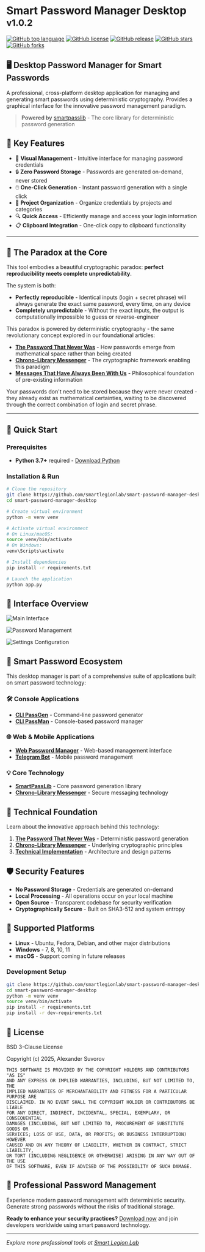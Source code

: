 # Smart Password Manager Desktop <sup>v1.0.2</sup>

[![GitHub top language](https://img.shields.io/github/languages/top/smartlegionlab/smart-password-manager-desktop)](https://github.com/smartlegionlab/smart-password-manager-desktop)
[![GitHub license](https://img.shields.io/github/license/smartlegionlab/smart-password-manager-desktop)](https://github.com/smartlegionlab/smart-password-manager-desktop/blob/master/LICENSE)
[![GitHub release](https://img.shields.io/github/v/release/smartlegionlab/smart-password-manager-desktop)](https://github.com/smartlegionlab/smart-password-manager-desktop/)
[![GitHub stars](https://img.shields.io/github/stars/smartlegionlab/smart-password-manager-desktop?style=social)](https://github.com/smartlegionlab/smart-password-manager-desktop/stargazers)
[![GitHub forks](https://img.shields.io/github/forks/smartlegionlab/smart-password-manager-desktop?style=social)](https://github.com/smartlegionlab/smart-password-manager-desktop/network/members)

## 🖥️ Desktop Password Manager for Smart Passwords

A professional, cross-platform desktop application for managing and generating smart passwords using deterministic cryptography. Provides a graphical interface for the innovative password management paradigm.

> **Powered by** [smartpasslib](https://github.com/smartlegionlab/smartpasslib) - The core library for deterministic password generation

## 🌟 Key Features

- 🎯 **Visual Management** - Intuitive interface for managing password credentials
- 🔒 **Zero Password Storage** - Passwords are generated on-demand, never stored
- 🖱️ **One-Click Generation** - Instant password generation with a single click
- 📁 **Project Organization** - Organize credentials by projects and categories
- 🔍 **Quick Access** - Efficiently manage and access your login information
- 📋 **Clipboard Integration** - One-click copy to clipboard functionality

---

## 🌌 The Paradox at the Core

This tool embodies a beautiful cryptographic paradox: **perfect reproducibility meets complete unpredictability**. 

The system is both:
- **Perfectly reproducible** - Identical inputs (login + secret phrase) will always generate the exact same password, every time, on any device
- **Completely unpredictable** - Without the exact inputs, the output is computationally impossible to guess or reverse-engineer

This paradox is powered by deterministic cryptography - the same revolutionary concept explored in our foundational articles:
- [**The Password That Never Was**](https://dev.to/smartlegionlab/the-password-that-never-was-how-to-access-secrets-that-were-always-there-smart-password-library-4h16) - How passwords emerge from mathematical space rather than being created
- [**Chrono-Library Messenger**](https://dev.to/smartlegionlab/i-created-a-messenger-that-doesnt-send-any-data-heres-how-it-works-4ecp) - The cryptographic framework enabling this paradigm
- [**Messages That Have Always Been With Us**](https://dev.to/smartlegionlab/the-magic-of-messages-that-have-always-been-with-us-48gp) - Philosophical foundation of pre-existing information

Your passwords don't need to be stored because they were never created - they already exist as mathematical certainties, waiting to be discovered through the correct combination of login and secret phrase.

---

## 🚀 Quick Start

### Prerequisites
- **Python 3.7+** required - [Download Python](https://python.org)

### Installation & Run
```bash
# Clone the repository
git clone https://github.com/smartlegionlab/smart-password-manager-desktop.git
cd smart-password-manager-desktop

# Create virtual environment
python -m venv venv

# Activate virtual environment
# On Linux/macOS:
source venv/bin/activate
# On Windows:
venv\Scripts\activate

# Install dependencies
pip install -r requirements.txt

# Launch the application
python app.py
```

## 🎨 Interface Overview

![Main Interface](https://github.com/smartlegionlab/smart-password-manager-desktop/raw/master/data/images/smartpassman.png)


![Password Management](https://github.com/smartlegionlab/smart-password-manager-desktop/raw/master/data/images/smartpassman2.png)


![Settings Configuration](https://github.com/smartlegionlab/smart-password-manager-desktop/raw/master/data/images/smartpassman3.png)

## 🔄 Smart Password Ecosystem

This desktop manager is part of a comprehensive suite of applications built on smart password technology:

### 🛠️ Console Applications
- [**CLI PassGen**](https://github.com/smartlegionlab/clipassgen/) - Command-line password generator
- [**CLI PassMan**](https://github.com/smartlegionlab/clipassman/) - Console-based password manager

### 🌐 Web & Mobile Applications
- [**Web Password Manager**](https://github.com/smartlegionlab/smart-password-manager) - Web-based management interface
- [**Telegram Bot**](https://t.me/smartpasswordmanagerbot) - Mobile password management

### 💡 Core Technology
- [**SmartPassLib**](https://github.com/smartlegionlab/smartpasslib) - Core password generation library
- [**Chrono-Library Messenger**](https://github.com/smartlegionlab/chrono-library-messenger) - Secure messaging technology

## 📖 Technical Foundation

Learn about the innovative approach behind this technology:

1. [**The Password That Never Was**](https://dev.to/smartlegionlab/the-password-that-never-was-how-to-access-secrets-that-were-always-there-smart-password-library-4h16) - Deterministic password generation
2. [**Chrono-Library Messenger**](https://dev.to/smartlegionlab/i-created-a-messenger-that-doesnt-send-any-data-heres-how-it-works-4ecp) - Underlying cryptographic principles
3. [**Technical Implementation**](https://dev.to/smartlegionlab/the-magic-of-messages-that-have-always-been-with-us-48gp) - Architecture and design patterns

## 🛡️ Security Features

- **No Password Storage** - Credentials are generated on-demand
- **Local Processing** - All operations occur on your local machine
- **Open Source** - Transparent codebase for security verification
- **Cryptographically Secure** - Built on SHA3-512 and system entropy

## 🤝 Supported Platforms

- **Linux** - Ubuntu, Fedora, Debian, and other major distributions
- **Windows** - 7, 8, 10, 11
- **macOS** - Support coming in future releases

### Development Setup
```bash
git clone https://github.com/smartlegionlab/smart-password-manager-desktop.git
cd smart-password-manager-desktop
python -m venv venv
source venv/bin/activate
pip install -r requirements.txt
pip install -r dev-requirements.txt
```

## 📜 License

BSD 3-Clause License

Copyright (c) 2025, Alexander Suvorov

```
THIS SOFTWARE IS PROVIDED BY THE COPYRIGHT HOLDERS AND CONTRIBUTORS "AS IS"
AND ANY EXPRESS OR IMPLIED WARRANTIES, INCLUDING, BUT NOT LIMITED TO, THE
IMPLIED WARRANTIES OF MERCHANTABILITY AND FITNESS FOR A PARTICULAR PURPOSE ARE
DISCLAIMED. IN NO EVENT SHALL THE COPYRIGHT HOLDER OR CONTRIBUTORS BE LIABLE
FOR ANY DIRECT, INDIRECT, INCIDENTAL, SPECIAL, EXEMPLARY, OR CONSEQUENTIAL
DAMAGES (INCLUDING, BUT NOT LIMITED TO, PROCUREMENT OF SUBSTITUTE GOODS OR
SERVICES; LOSS OF USE, DATA, OR PROFITS; OR BUSINESS INTERRUPTION) HOWEVER
CAUSED AND ON ANY THEORY OF LIABILITY, WHETHER IN CONTRACT, STRICT LIABILITY,
OR TORT (INCLUDING NEGLIGENCE OR OTHERWISE) ARISING IN ANY WAY OUT OF THE USE
OF THIS SOFTWARE, EVEN IF ADVISED OF THE POSSIBILITY OF SUCH DAMAGE.
```

## 🌟 Professional Password Management

Experience modern password management with deterministic security. Generate strong passwords without the risks of traditional storage.

**Ready to enhance your security practices?** [Download now](https://github.com/smartlegionlab/smart-password-manager-desktop/releases) and join developers worldwide using smart password technology.

---

*Explore more professional tools at [Smart Legion Lab](https://github.com/smartlegionlab)*

